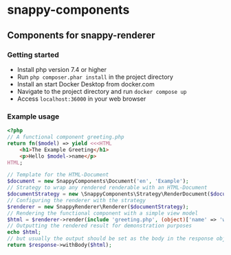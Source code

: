 # snappy-components

## Components for snappy-renderer

### Getting started

 - Install php version 7.4 or higher
 - Run `php composer.phar install` in the project directory
 - Install an start Docker Desktop from docker.com
 - Navigate to the project directory and run `docker compose up`
 - Access `localhost:36000` in your web browser


### Example usage

```php
<?php
// A functional component greeting.php
return fn($model) => yield <<<HTML
    <h1>The Example Greeting</h1>
    <p>Hello $model->name</p>
HTML;
```

```php
// Template for the HTML-Document
$document = new SnappyComponents\Document('en', 'Example');
// Strategy to wrap any rendered renderable with an HTML-Document
$documentStrategy = new \SnappyComponents\Strategy\RenderDocument($document);
// Configuring the renderer with the strategy
$renderer = new SnappyRenderer\Renderer($documentStrategy);
// Rendering the functional component with a simple view model
$html = $renderer->render(include 'greeting.php', (object)['name' => 'world']);
// Outputting the rendered result for demonstration purposes
echo $html;
// but usually the output should be set as the body in the response object of your framework
return $response->withBody($html);

```
